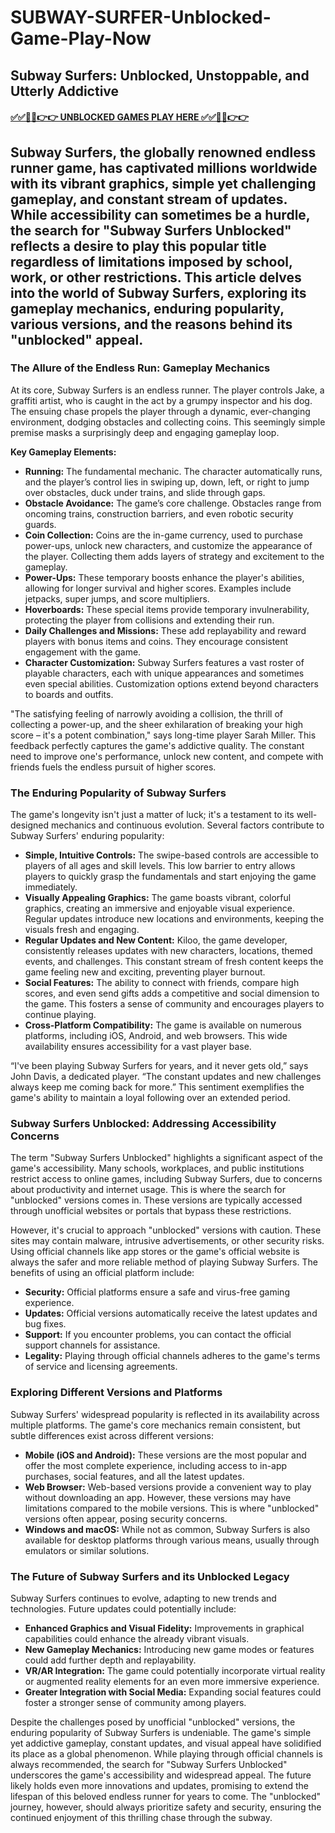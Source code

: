 # SUBWAY-SURFER-Unblocked-Game-Play-Now

## Subway Surfers: Unblocked, Unstoppable, and Utterly Addictive

#### [✅✅🔴🔴👉👉 UNBLOCKED GAMES PLAY HERE ✅✅🔴🔴👉👉](https://topstoryindia.com)

## Subway Surfers, the globally renowned endless runner game, has captivated millions worldwide with its vibrant graphics, simple yet challenging gameplay, and constant stream of updates. While accessibility can sometimes be a hurdle, the search for "Subway Surfers Unblocked" reflects a desire to play this popular title regardless of limitations imposed by school, work, or other restrictions. This article delves into the world of Subway Surfers, exploring its gameplay mechanics, enduring popularity, various versions, and the reasons behind its "unblocked" appeal.

### The Allure of the Endless Run: Gameplay Mechanics

At its core, Subway Surfers is an endless runner.  The player controls Jake, a graffiti artist, who is caught in the act by a grumpy inspector and his dog.  The ensuing chase propels the player through a dynamic, ever-changing environment, dodging obstacles and collecting coins.  This seemingly simple premise masks a surprisingly deep and engaging gameplay loop.

**Key Gameplay Elements:**

* **Running:** The fundamental mechanic. The character automatically runs, and the player’s control lies in swiping up, down, left, or right to jump over obstacles, duck under trains, and slide through gaps.
* **Obstacle Avoidance:** The game’s core challenge.  Obstacles range from oncoming trains, construction barriers, and even robotic security guards.
* **Coin Collection:**  Coins are the in-game currency, used to purchase power-ups, unlock new characters, and customize the appearance of the player.  Collecting them adds layers of strategy and excitement to the gameplay.
* **Power-Ups:**  These temporary boosts enhance the player's abilities, allowing for longer survival and higher scores. Examples include jetpacks, super jumps, and score multipliers.
* **Hoverboards:**  These special items provide temporary invulnerability, protecting the player from collisions and extending their run.
* **Daily Challenges and Missions:**  These add replayability and reward players with bonus items and coins.  They encourage consistent engagement with the game.
* **Character Customization:**  Subway Surfers features a vast roster of playable characters, each with unique appearances and sometimes even special abilities.  Customization options extend beyond characters to boards and outfits.

"The satisfying feeling of narrowly avoiding a collision, the thrill of collecting a power-up, and the sheer exhilaration of breaking your high score – it's a potent combination," says long-time player Sarah Miller.  This feedback perfectly captures the game's addictive quality. The constant need to improve one's performance, unlock new content, and compete with friends fuels the endless pursuit of higher scores.


### The Enduring Popularity of Subway Surfers

The game's longevity isn't just a matter of luck; it's a testament to its well-designed mechanics and continuous evolution.  Several factors contribute to Subway Surfers' enduring popularity:

* **Simple, Intuitive Controls:**  The swipe-based controls are accessible to players of all ages and skill levels. This low barrier to entry allows players to quickly grasp the fundamentals and start enjoying the game immediately.
* **Visually Appealing Graphics:**  The game boasts vibrant, colorful graphics, creating an immersive and enjoyable visual experience.  Regular updates introduce new locations and environments, keeping the visuals fresh and engaging.
* **Regular Updates and New Content:**  Kiloo, the game developer, consistently releases updates with new characters, locations, themed events, and challenges. This constant stream of fresh content keeps the game feeling new and exciting, preventing player burnout.
* **Social Features:**  The ability to connect with friends, compare high scores, and even send gifts adds a competitive and social dimension to the game. This fosters a sense of community and encourages players to continue playing.
* **Cross-Platform Compatibility:**  The game is available on numerous platforms, including iOS, Android, and web browsers. This wide availability ensures accessibility for a vast player base.

“I've been playing Subway Surfers for years, and it never gets old,” says John Davis, a dedicated player. “The constant updates and new challenges always keep me coming back for more.”  This sentiment exemplifies the game's ability to maintain a loyal following over an extended period.


###  Subway Surfers Unblocked: Addressing Accessibility Concerns

The term "Subway Surfers Unblocked" highlights a significant aspect of the game's accessibility.  Many schools, workplaces, and public institutions restrict access to online games, including Subway Surfers, due to concerns about productivity and internet usage.  This is where the search for "unblocked" versions comes in.  These versions are typically accessed through unofficial websites or portals that bypass these restrictions.

However, it's crucial to approach "unblocked" versions with caution.  These sites may contain malware, intrusive advertisements, or other security risks.  Using official channels like app stores or the game's official website is always the safer and more reliable method of playing Subway Surfers.  The benefits of using an official platform include:

* **Security:**  Official platforms ensure a safe and virus-free gaming experience.
* **Updates:**  Official versions automatically receive the latest updates and bug fixes.
* **Support:**  If you encounter problems, you can contact the official support channels for assistance.
* **Legality:**  Playing through official channels adheres to the game's terms of service and licensing agreements.


### Exploring Different Versions and Platforms

Subway Surfers' widespread popularity is reflected in its availability across multiple platforms.  The game's core mechanics remain consistent, but subtle differences exist across different versions:

* **Mobile (iOS and Android):**  These versions are the most popular and offer the most complete experience, including access to in-app purchases, social features, and all the latest updates.
* **Web Browser:**  Web-based versions provide a convenient way to play without downloading an app.  However, these versions may have limitations compared to the mobile versions. This is where "unblocked" versions often appear, posing security concerns.
* **Windows and macOS:**  While not as common, Subway Surfers is also available for desktop platforms through various means, usually through emulators or similar solutions.


###  The Future of Subway Surfers and its Unblocked Legacy

Subway Surfers continues to evolve, adapting to new trends and technologies.  Future updates could potentially include:

* **Enhanced Graphics and Visual Fidelity:**  Improvements in graphical capabilities could enhance the already vibrant visuals.
* **New Gameplay Mechanics:**  Introducing new game modes or features could add further depth and replayability.
* **VR/AR Integration:**  The game could potentially incorporate virtual reality or augmented reality elements for an even more immersive experience.
* **Greater Integration with Social Media:**  Expanding social features could foster a stronger sense of community among players.

Despite the challenges posed by unofficial "unblocked" versions, the enduring popularity of Subway Surfers is undeniable.  The game's simple yet addictive gameplay, constant updates, and visual appeal have solidified its place as a global phenomenon.  While playing through official channels is always recommended, the search for "Subway Surfers Unblocked" underscores the game's accessibility and widespread appeal. The future likely holds even more innovations and updates, promising to extend the lifespan of this beloved endless runner for years to come.  The "unblocked" journey, however, should always prioritize safety and security, ensuring the continued enjoyment of this thrilling chase through the subway.


